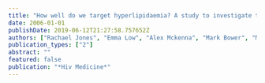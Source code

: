 ```yaml
---
title: "How well do we target hyperlipidaemia? A study to investigate total cholesterol results and statin use in a clinical cohort: P66"
date: 2006-01-01
publishDate: 2019-06-12T21:27:58.757652Z
authors: ["Rachael Jones", "Emma Low", "Alex Mckenna", "Mark Bower", "Mark Nelson"]
publication_types: ["2"]
abstract: ""
featured: false
publication: "*Hiv Medicine*"
---
```


